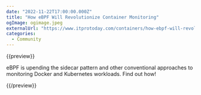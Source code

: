 ```yaml
---
date: "2022-11-22T17:00:00.000Z"
title: "How eBPF Will Revolutionize Container Monitoring"
ogImage: ogimage.jpeg
externalUrl: "https://www.itprotoday.com/containers/how-ebpf-will-revolutionize-container-monitoring"
categories:
  - Community
---
```


{{preview}}

eBPF is upending the sidecar pattern and other conventional approaches to monitoring Docker and Kubernetes workloads. Find out how!

{{/preview}}
